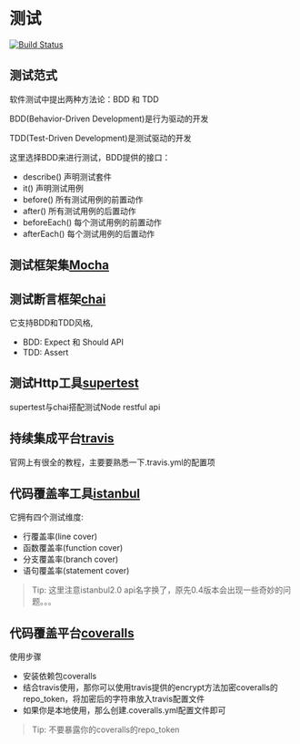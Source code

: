 # 测试
[![Build Status](https://travis-ci.org/15751165579/Blog.svg?branch=master)](https://travis-ci.org/)

## 测试范式

软件测试中提出两种方法论：BDD 和 TDD

BDD(Behavior-Driven Development)是行为驱动的开发

TDD(Test-Driven Development)是测试驱动的开发

这里选择BDD来进行测试，BDD提供的接口：

- describe() 声明测试套件
- it() 声明测试用例
- before() 所有测试用例的前置动作
- after() 所有测试用例的后置动作
- beforeEach() 每个测试用例的前置动作
- afterEach() 每个测试用例的后置动作

## 测试框架集[Mocha](https://mochajs.org/)

## 测试断言框架[chai](http://www.chaijs.com/)

它支持BDD和TDD风格,

- BDD: Expect 和 Should API
- TDD: Assert

## 测试Http工具[supertest](https://github.com/visionmedia/supertest)

supertest与chai搭配测试Node restful api

## 持续集成平台[travis](https://travis-ci.org)

官网上有很全的教程，主要要熟悉一下.travis.yml的配置项

## 代码覆盖率工具[istanbul](https://istanbul.js.org/)

它拥有四个测试维度:
- 行覆盖率(line cover)
- 函数覆盖率(function cover)
- 分支覆盖率(branch cover)
- 语句覆盖率(statement cover)

> Tip: 这里注意istanbul2.0 api名字换了，原先0.4版本会出现一些奇妙的问题。。。

## 代码覆盖平台[coveralls](https://coveralls.io)

使用步骤
- 安装依赖包coveralls
- 结合travis使用，那你可以使用travis提供的encrypt方法加密coveralls的repo_token，将加密后的字符串放入travis配置文件
- 如果你是本地使用，那么创建.coveralls.yml配置文件即可

> Tip: 不要暴露你的coveralls的repo_token

